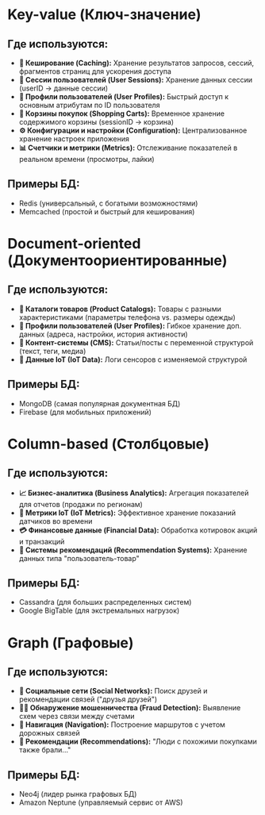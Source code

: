 # Key-value (Ключ-значение)
## Где используются:
- **🔁 Кеширование (Caching):** 
  Хранение результатов запросов, сессий, фрагментов страниц для ускорения доступа
- **👤 Сессии пользователей (User Sessions):** 
  Хранение данных сессии (userID → данные сессии)
- **👤 Профили пользователей (User Profiles):** 
  Быстрый доступ к основным атрибутам по ID пользователя
- **🛒 Корзины покупок (Shopping Carts):** 
  Временное хранение содержимого корзины (sessionID → корзина)
- **⚙️ Конфигурации и настройки (Configuration):** 
  Централизованное хранение настроек приложения
- **📊 Счетчики и метрики (Metrics):** 
  Отслеживание показателей в реальном времени (просмотры, лайки)
## Примеры БД:
- Redis (универсальный, с богатыми возможностями)
- Memcached (простой и быстрый для кеширования)
# Document-oriented (Документоориентированные)
## Где используются:
- **🛒 Каталоги товаров (Product Catalogs):** 
  Товары с разными характеристиками (параметры телефона vs. размеры одежды)
- **👤 Профили пользователей (User Profiles):** 
  Гибкое хранение доп. данных (адреса, настройки, история активности)
- **📰 Контент-системы (CMS):** 
  Статьи/посты с переменной структурой (текст, теги, медиа)
- **📡 Данные IoT (IoT Data):** 
  Логи сенсоров с изменяемой структурой
## Примеры БД:
- MongoDB (самая популярная документная БД)
- Firebase (для мобильных приложений)
# Column-based (Столбцовые)
## Где используются:
- **📈 Бизнес-аналитика (Business Analytics):** 
  Агрегация показателей для отчетов (продажи по регионам)
- **📡 Метрики IoT (IoT Metrics):** 
  Эффективное хранение показаний датчиков во времени
- **💳 Финансовые данные (Financial Data):** 
  Обработка котировок акций и транзакций
- **🎯 Системы рекомендаций (Recommendation Systems):** 
  Хранение данных типа "пользователь-товар"
## Примеры БД:
- Cassandra (для больших распределенных систем)
- Google BigTable (для экстремальных нагрузок)
# Graph (Графовые)
## Где используются:
- **👥 Социальные сети (Social Networks):** 
  Поиск друзей и рекомендации связей ("друзья друзей")
- **🕵️‍♂️ Обнаружение мошенничества (Fraud Detection):** 
  Выявление схем через связи между счетами
- **🧭 Навигация (Navigation):** 
  Построение маршрутов с учетом дорожных связей
- **🎯 Рекомендации (Recommendations):** 
  "Люди с похожими покупками также брали..."
## Примеры БД:
- Neo4j (лидер рынка графовых БД)
- Amazon Neptune (управляемый сервис от AWS)